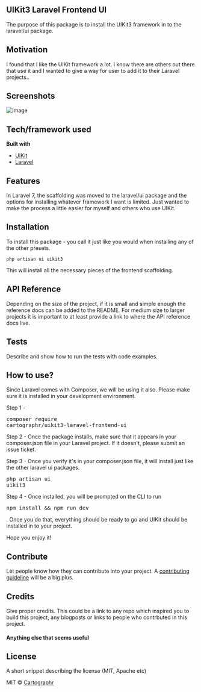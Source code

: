 ## UIKit3 Laravel Frontend UI
The purpose of this package is to install the UIKit3 framework in to the laravel/ui package.

## Motivation
I found that I like the UIKit framework a lot. I know there are others out there that use it and I wanted to give a way for user to add it to their Laravel projects..

## Screenshots
![image](https://i.imgur.com/xVS4U3F.png)

## Tech/framework used

<b>Built with</b>
- [UIKit](http://getuikit.com)
- [Laravel](http://laravel.com)

## Features
In Laravel 7, the scaffolding was moved to the laravel/ui package and the options for installing whatever framework I want is limited. Just wanted to make the process a little easier for myself and others who use UIKit.

## Installation
To install this package - you call it just like you would when installing any of the other presets.

    php artisan ui uikit3

This will install all the necessary pieces of the frontend scaffolding.

## API Reference

Depending on the size of the project, if it is small and simple enough the reference docs can be added to the README. For medium size to larger projects it is important to at least provide a link to where the API reference docs live.

## Tests
Describe and show how to run the tests with code examples.

## How to use?
Since Laravel comes with Composer, we will be using it also. Please make sure it is installed in your development environment.

Step 1 - <pre>composer require cartographr/uikit3-laravel-frontend-ui</pre>

Step 2 - Once the package installs, make sure that it appears in your composer.json file in your Laravel project. If it doesn't, please submit an issue ticket.

Step 3 - Once you verify it's in your composer.json file, it will install just like the other laravel ui packages. <pre>php artisan ui uikit3</pre>

Step 4 - Once installed, you will be prompted on the CLI to run <pre>npm install && npm run dev</pre>. Once you do that, everything should be ready to go and UIKit should be installed in to your project.

Hope you enjoy it!

## Contribute

Let people know how they can contribute into your project. A [contributing guideline](https://gitlab.turkeycreeknetworks.com/cartographr/uikit3-laravel-frontend-ui/-/blob/master/CONTRIBUTING.md) will be a big plus.

## Credits
Give proper credits. This could be a link to any repo which inspired you to build this project, any blogposts or links to people who contrbuted in this project.

#### Anything else that seems useful

## License
A short snippet describing the license (MIT, Apache etc)

MIT © [Cartographr]()

